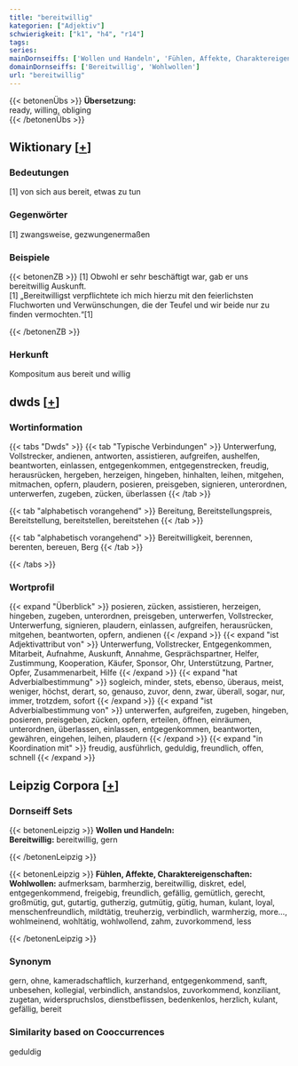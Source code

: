 ```yaml
---
title: "bereitwillig"
kategorien: ["Adjektiv"]
schwierigkeit: ["k1", "h4", "r14"]
tags:
series:
mainDornseiffs: ['Wollen und Handeln', 'Fühlen, Affekte, Charaktereigenschaften']
domainDornseiffs: ['Bereitwillig', 'Wohlwollen']
url: "bereitwillig"
---
```


{{< betonenÜbs >}}
**Übersetzung:**  
ready, willing, obliging  
{{< /betonenÜbs >}}

## Wiktionary [[+](https://de.wiktionary.org/wiki/bereitwillig)]

### Bedeutungen
[1] von sich aus bereit, etwas zu tun  

### Gegenwörter
[1] zwangsweise, gezwungenermaßen  

### Beispiele
{{< betonenZB >}}
[1] Obwohl er sehr beschäftigt war, gab er uns bereitwillig Auskunft.  
[1] „Bereitwilligst verpflichtete ich mich hierzu mit den feierlichsten Fluchworten und Verwünschungen, die der Teufel und wir beide nur zu finden vermochten.“[1]  

{{< /betonenZB >}}
### Herkunft
Kompositum aus bereit und willig  



## dwds [[+](https://www.dwds.de/wb/bereitwillig)]

### Wortinformation
{{< tabs "Dwds" >}}
{{< tab "Typische Verbindungen" >}}
Unterwerfung, Vollstrecker, andienen, antworten, assistieren, aufgreifen, aushelfen, beantworten, einlassen, entgegenkommen, entgegenstrecken, freudig, herausrücken, hergeben, herzeigen, hingeben, hinhalten, leihen, mitgehen, mitmachen, opfern, plaudern, posieren, preisgeben, signieren, unterordnen, unterwerfen, zugeben, zücken, überlassen
{{< /tab >}}

{{< tab "alphabetisch vorangehend" >}}
Bereitung, Bereitstellungspreis, Bereitstellung, bereitstellen, bereitstehen
{{< /tab >}}

{{< tab "alphabetisch vorangehend" >}}
Bereitwilligkeit, berennen, berenten, bereuen, Berg
{{< /tab >}}

{{< /tabs >}}

### Wortprofil
{{< expand "Überblick" >}} posieren, zücken, assistieren, herzeigen, hingeben, zugeben, unterordnen, preisgeben, unterwerfen, Vollstrecker, Unterwerfung, signieren, plaudern, einlassen, aufgreifen, herausrücken, mitgehen, beantworten, opfern, andienen {{< /expand >}}
{{< expand "ist Adjektivattribut von" >}} Unterwerfung, Vollstrecker, Entgegenkommen, Mitarbeit, Aufnahme, Auskunft, Annahme, Gesprächspartner, Helfer, Zustimmung, Kooperation, Käufer, Sponsor, Ohr, Unterstützung, Partner, Opfer, Zusammenarbeit, Hilfe {{< /expand >}}
{{< expand "hat Adverbialbestimmung" >}} sogleich, minder, stets, ebenso, überaus, meist, weniger, höchst, derart, so, genauso, zuvor, denn, zwar, überall, sogar, nur, immer, trotzdem, sofort {{< /expand >}}
{{< expand "ist Adverbialbestimmung von" >}} unterwerfen, aufgreifen, zugeben, hingeben, posieren, preisgeben, zücken, opfern, erteilen, öffnen, einräumen, unterordnen, überlassen, einlassen, entgegenkommen, beantworten, gewähren, eingehen, leihen, plaudern {{< /expand >}}
{{< expand "in Koordination mit" >}} freudig, ausführlich, geduldig, freundlich, offen, schnell {{< /expand >}}

## Leipzig Corpora [[+](https://corpora.uni-leipzig.de/en/res?word=bereitwillig&corpusId=deu_newscrawl-public_2018)]

### Dornseiff Sets
{{< betonenLeipzig >}}
**Wollen und Handeln:**  
**Bereitwillig:** bereitwillig, gern  

{{< /betonenLeipzig >}}


{{< betonenLeipzig >}}
**Fühlen, Affekte, Charaktereigenschaften:**  
**Wohlwollen:** aufmerksam, barmherzig, bereitwillig, diskret, edel, entgegenkommend, freigebig, freundlich, gefällig, gemütlich, gerecht, großmütig, gut, gutartig, gutherzig, gutmütig, gütig, human, kulant, loyal, menschenfreundlich, mildtätig, treuherzig, verbindlich, warmherzig, more..., wohlmeinend, wohltätig, wohlwollend, zahm, zuvorkommend, less  

{{< /betonenLeipzig >}}

### Synonym
gern, ohne, kameradschaftlich, kurzerhand, entgegenkommend, sanft, unbesehen, kollegial, verbindlich, anstandslos, zuvorkommend, konziliant, zugetan, widerspruchslos, dienstbeflissen, bedenkenlos, herzlich, kulant, gefällig, bereit


### Similarity based on Cooccurrences
geduldig

